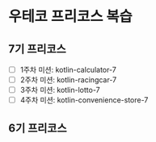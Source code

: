 # 우테코 프리코스 복습

## 7기 프리코스

- [ ] 1주차 미션: kotlin-calculator-7
- [ ] 2주차 미션: kotlin-racingcar-7
- [ ] 3주차 미션: kotlin-lotto-7
- [ ] 4주차 미션: kotlin-convenience-store-7

## 6기 프리코스